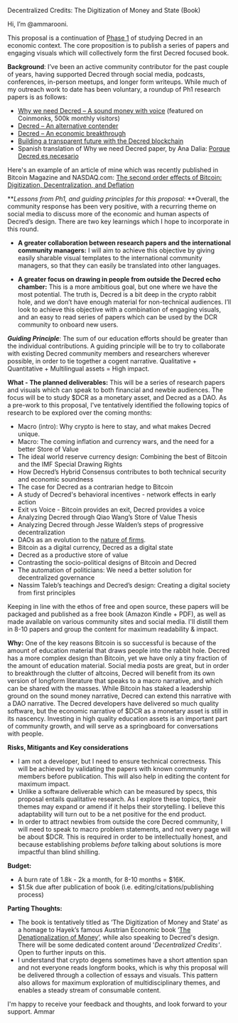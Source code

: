 Decentralized Credits: The Digitization of Money and State (Book)

Hi, I’m @ammarooni. 

This proposal is a continuation of [Phase 1](https://proposals.decred.org/proposals/65bde4146b845e7e839d6916d4d8f642bc39c250df5379c2f1e26c4ab778ec1a) of studying Decred in an economic context. The core proposition is to publish a series of papers and engaging visuals which will collectively form the first Decred focused book. 

**Background**:
I’ve been an active community contributor for the past couple of years, having supported Decred through social media, podcasts, conferences, in-person meetups, and longer form writeups. While much of my outreach work to date has been voluntary, a roundup of Ph1 research papers is as follows:
-	[Why we need Decred – A sound money with voice](https://medium.com/coinmonks/why-we-need-decred-an-inclusive-approach-to-sound-money-db2f990c107b) (featured on Coinmonks, 500k monthly visitors)
-	[Decred – An alternative contender](https://ammarooni.medium.com/decred-an-alternative-contender-a3547a014745)
-	[Decred – An economic breakthrough](https://ammarooni.medium.com/decred-an-economic-breakthrough-4d2e3ea27338)
-	[Building a transparent future with the Decred blockchain](https://medium.com/decred/building-a-transparent-future-with-the-decred-blockchain-e77471d28059)
-	Spanish translation of Why we need Decred paper, by Ana Dalia: [Porque Decred es necesario](https://medium.com/decred-es/porque-decred-es-necesario-un-enfoque-inclusivo-sobre-el-dinero-duradero-b8235fb312f3)

Here's an example of an article of mine which was recently published in Bitcoin Magazine and NASDAQ.com: [The second order effects of Bitcoin: Digitization, Decentralization, and Deflation](https://bitcoinmagazine.com/articles/the-second-order-effects-of-bitcoin-digitization-decentralization-and-deflation)

***Lessons from Ph1, and guiding principles for this proposal:* **Overall, the community response has been very positive, with a recurring theme on social media to discuss more of the economic and human aspects of Decred’s design. There are two key learnings which I hope to incorporate in this round. 

- **A greater collaboration between research papers and the international community managers:** I will aim to achieve this objective by giving easily sharable visual templates to the international community managers, so that they can easily be translated into other languages.

- **A greater focus on drawing in people from outside the Decred echo chamber:**  This is a more ambitious goal, but one where we have the most potential. The truth is, Decred is a bit deep in the crypto rabbit hole, and we don’t have enough material for non-technical audiences. I’ll look to achieve this objective with a combination of engaging visuals, and an easy to read series of papers which can be used by the DCR community to onboard new users.
 
***Guiding Principle***: The sum of our education efforts should be greater than the individual contributions. A guiding principle will be to try to collaborate with existing Decred community members and researchers wherever possible, in order to tie together a cogent narrative. Qualitative + Quantitative + Multilingual assets = High impact.

**What - The planned deliverables:**
This will be a series of research papers and visuals which can speak to both financial and newbie audiences. The focus will be to study $DCR as a monetary asset, and Decred as a DAO. As a pre-work to this proposal, I've tentatively identified the following topics of research to be explored over the coming months:

- Macro (intro): Why crypto is here to stay, and what makes Decred unique. 
- Macro: The coming inflation and currency wars, and the need for a better Store of Value
- The ideal world reserve currency design: Combining the best of Bitcoin and the IMF Special Drawing Rights
- How Decred’s Hybrid Consensus contributes to both technical security and economic soundness
- The case for Decred as a contrarian hedge to Bitcoin
- A study of Decred's behavioral incentives - network effects in early action
- Exit vs Voice - Bitcoin provides an exit, Decred provides a voice 
- Analyzing Decred through Qiao Wang’s Store of Value Thesis
- Analyzing Decred through Jesse Walden’s steps of progressive decentralization
- DAOs as an evolution to the [nature of firms](https://en.wikipedia.org/wiki/The_Nature_of_the_Firm).
- Bitcoin as a digital currency, Decred as a digital state
- Decred as a productive store of value
- Contrasting the socio-political designs of Bitcoin and Decred
- The automation of politicians: We need a better solution for decentralized governance
- Nassim Taleb’s teachings and Decred’s design: Creating a digital society from first principles

Keeping in line with the ethos of free and open source, these papers will be packaged and published as a free book (Amazon Kindle + PDF), as well as made available on various community sites and social media. I'll distill them in 8-10 papers and group the content for maximum readability & impact.

**Why:**
One of the key reasons Bitcoin is so successful is because of the amount of education material that draws people into the rabbit hole. Decred has a more complex design than Bitcoin, yet we have only a tiny fraction of the amount of education material.
Social media posts are great, but in order to breakthrough the clutter of altcoins, Decred will benefit from its own version of longform literature that speaks to a macro narrative, and which can be shared with the masses. While Bitcoin has staked a leadership ground on the sound money narrative, Decred can extend this narrative with a DAO narrative.
The Decred developers have delivered so much quality software, but the economic narrative of $DCR as a monetary asset is still in its nascency. Investing in high quality education assets is an important part of community growth, and will serve as a springboard for conversations with  people.

**Risks, Mitigants and Key considerations**
- I am not a developer, but I need to ensure technical correctness. This will be achieved by validating the papers with known community members before publication. This will also help in editing the content for maximum impact.
- Unlike a software deliverable which can be measured by specs, this proposal entails qualitative research. As I explore these topics, their themes may expand or amend if it helps their storytelling. I believe this adaptability will turn out to be a net positive for the end product.
- In order to attract newbies from outside the core Decred community, I will need to speak to macro problem statements, and not every page will be about $DCR. This is required in order to be intellectually honest, and because establishing problems *before* talking about solutions is more impactful than blind shilling. 

**Budget:**
- A burn rate of 1.8k - 2k a month, for 8-10 months = $16K. 
- $1.5k due after publication of book (i.e. editing/citations/publishing process)

**Parting Thoughts:**
- The book is tentatively titled as ‘The Digitization of Money and State’ as a homage to Hayek’s famous Austrian Economic book ‘[The Denationalization of Money](https://en.wikipedia.org/wiki/The_Denationalization_of_Money)’, while also speaking to Decred's design. There will be some dedicated content around '*Decentralized Credits'*. Open to further inputs on this.
- I understand that crypto degens sometimes have a short attention span and not everyone reads longform books, which is why this proposal will be delivered through a collection of essays and visuals. This pattern also allows for maximum exploration of multidisciplinary themes, and enables a steady stream of consumable content.

I'm happy to receive your feedback and thoughts, and look forward to your support.
Ammar